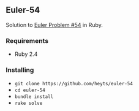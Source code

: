 ## Euler-54

Solution to [Euler Problem #54](https://projecteuler.net/problem=54) in Ruby.


### Requirements

- Ruby 2.4


### Installing
- `git clone https://github.com/heyts/euler-54`
- `cd euler-54`
- `bundle install`
- `rake solve`
